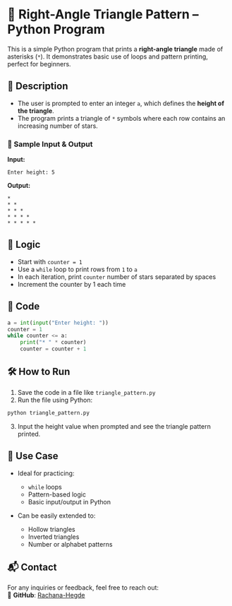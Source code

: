 # 🔺 Right-Angle Triangle Pattern – Python Program

This is a simple Python program that prints a **right-angle triangle** made of asterisks (`*`). It demonstrates basic use of loops and pattern printing, perfect for beginners.

## 📌 Description

* The user is prompted to enter an integer `a`, which defines the **height of the triangle**.
* The program prints a triangle of `*` symbols where each row contains an increasing number of stars.

### 🧾 Sample Input & Output

**Input:**

```
Enter height: 5
```

**Output:**

```
*  
* *  
* * *  
* * * *  
* * * * *  
```

## 🧠 Logic

* Start with `counter = 1`
* Use a `while` loop to print rows from `1` to `a`
* In each iteration, print `counter` number of stars separated by spaces
* Increment the counter by 1 each time

## 🧾 Code

```python
a = int(input("Enter height: "))
counter = 1
while counter <= a:
    print("* " * counter)
    counter = counter + 1
```

## 🛠️ How to Run

1. Save the code in a file like `triangle_pattern.py`
2. Run the file using Python:

```bash
python triangle_pattern.py
```

3. Input the height value when prompted and see the triangle pattern printed.

## 🎯 Use Case

* Ideal for practicing:

  * `while` loops
  * Pattern-based logic
  * Basic input/output in Python

* Can be easily extended to:

  * Hollow triangles
  * Inverted triangles
  * Number or alphabet patterns

## 📬 Contact  

For any inquiries or feedback, feel free to reach out:    
🔗 **GitHub**: [Rachana-Hegde](https://github.com/Rachana-Hegde)  

